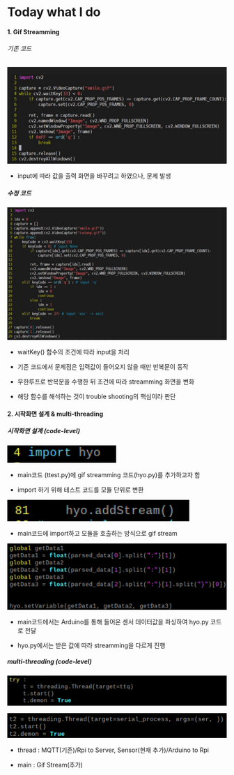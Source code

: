 # Today what I do

#### 1. Gif Streamming

###### 기존 코드

![image.png](./image.png)

- input에 따라 값을 출력 화면을 바꾸려고 하였으나, 문제 발생

##### 수정 코드

![image-1.png](./image-1.png)

- waitKey() 함수의 조건에 따라 input을 처리

- 기존 코드에서 문제점은 입력값이 들어오지 않을 때만 반복문이 동작

- 무한루프로 반복문을 수행한 뒤 조건에 따라 streamming 화면을 변화

- 해당 함수를 해석하는 것이 trouble shooting의 핵심이라 판단

#### 2. 시작화면 설계 & multi-threading

##### 시작화면 설계 (code-level)

![image-2.png](./image-2.png)

- main코드 (ttest.py)에 gif streamming 코드(hyo.py)를 추가하고자 함

- import 하기 위해 테스트 코드를 모듈 단위로 변환

![image-4.png](./image-4.png)

- main코드에 import하고 모듈을 호출하는 방식으로 gif stream

![image-5.png](./image-5.png)

- main코드에서는 Arduino를 통해 들어온 센서 데이터값을 파싱하여 hyo.py 코드로 전달

- hyo.py에서는 받은 값에 따라 streamming을 다르게 진행

##### multi-threading (code-level)

![image-6.png](./image-6.png)

![image-7.png](./image-7.png)

- thread : MQTT(기존)/Rpi to Server, Sensor(현재 추가)/Arduino to Rpi

- main : Gif Stream(추가)
